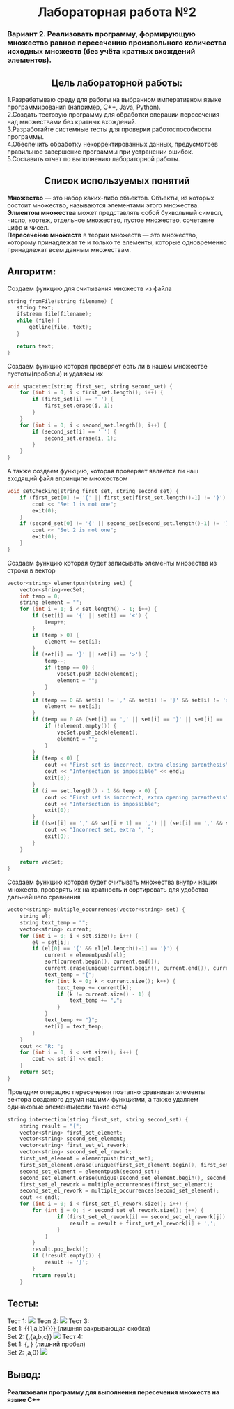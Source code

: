 <h1 align = "center">Лабораторная работа №2</h1>
<h3>Вариант 2. Реализовать программу, формирующую множество равное пересечению произвольного
количества исходных множеств (без учёта кратных вхождений элементов).</h3>
<h2 align = "center">Цель лабораторной работы:</h2>
1.Разрабатываю среду для работы на выбранном императивном языке программирования (например, C++, Java, Python).
<br>2.Создать тестовую программу для обработки операции пересечения над множествами без кратных вхождений.
<br>3.Разработайте системные тесты для проверки работоспособности программы.
<br>4.Обеспечить обработку некорректированных данных, предусмотрев правильное завершение программы при устранении ошибок.
<br>5.Составить отчет по выполнению лабораторной работы.
<h2 align = "center">Список используемых понятий</h2>
<B>Множество</B> — это набор каких-либо объектов. Объекты, из которых состоит множество, называются элементами этого множества.
<br><B>Элментом множества</B> может представлять собой буквольный символ, число, кортеж, отдельное множество, пустое множество, сочетание цифр и чисел.
<br><B>Пересече́ние мно́жеств</B> в теории множеств — это множество, которому принадлежат те и только те элементы, которые одновременно принадлежат всем данным множествам.
<h2>Алгоритм:</h2>
 Создаем функцию для считывания множеств из файла
 
 ```C++
 string fromFile(string filename) {
	string text;
	ifstream file(filename);
	while (file) {
		getline(file, text);
	}

	return text;
}
```

Создаем функцию которая проверяет есть ли в нашем множестве пустоты(пробелы) и удаляем их

```C++
void spacetest(string first_set, string second_set) {
	for (int i = 0; i < first_set.length(); i++) {
		if (first_set[i] == ' ') {
			first_set.erase(i, 1);
		}
	}
	for (int i = 0; i < second_set.length(); i++) {
		if (second_set[i] == ' ') {
			second_set.erase(i, 1);
		}
	}
}
```

А также создаем функцию, которая проверяет является ли наш входящий файл впринципе множеством

```C++
void setСhecking(string first_set, string second_set) {
	if (first_set[0] != '{' || first_set[first_set.length()-1] != '}') {
		cout << "Set 1 is not one";
		exit(0);
	}
	if (second_set[0] != '{' || second_set[second_set.length()-1] != '}') {
		cout << "Set 2 is not one";
		exit(0);
	}
}
```
Создаем функцию которая будет записывать элементы мноэества из строки в вектор
```C++
vector<string> elementpush(string set) {
	vector<string>vecSet;
	int temp = 0;
	string element = "";
	for (int i = 1; i < set.length() - 1; i++) {
		if (set[i] == '{' || set[i] == '<') {
			temp++;
		}
		if (temp > 0) {
			element += set[i];
		}
		if (set[i] == '}' || set[i] == '>') {
			temp--;
			if (temp == 0) {
				vecSet.push_back(element);
				element = "";
			}
		}
		if (temp == 0 && set[i] != ',' && set[i] != '}' && set[i] != '>') {
			element += set[i];
		}
		if (temp == 0 && (set[i] == ',' || set[i] == '}' || set[i] == '>')||(temp == 0 && i == set.length()-2)) {
			if (!element.empty()) {																		
				vecSet.push_back(element);                                              
				element = "";
			}
		}
		if (temp < 0) {
			cout << "First set is incorrect, extra closing parenthesis" << endl;
			cout << "Intersection is impossible" << endl;
			exit(0);
		}
		if (i == set.length() - 1 && temp > 0) {
			cout << "First set is incorrect, extra opening parenthesis" << endl;
			cout << "Intersection is impossible";
			exit(0);
		}
		if ((set[i] == ',' && set[i + 1] == ',') || (set[i] == ',' && set[i + 1] == '}')) {
			cout << "Incorrect set, extra ','";
			exit(0);
		}
	}
	
	return vecSet;
}

```

Создаем функцию которая будет считывать множества внутри наших множеств, проверять их на кратность и сортировать для удобства дальнейшего сравнения
```C++
vector<string> multiple_occurrences(vector<string> set) {
	string el;
	string text_temp = "";
	vector<string> current;
	for (int i = 0; i < set.size(); i++) {
		el = set[i];
		if (el[0] == '{' && el[el.length()-1] == '}') { 
			current = elementpush(el);
			sort(current.begin(), current.end());
			current.erase(unique(current.begin(), current.end()), current.end());
			text_temp = "{";
			for (int k = 0; k < current.size(); k++) {
				text_temp += current[k];
				if (k != current.size() - 1) {
					text_temp += ",";
				}
			}
			text_temp += "}";
			set[i] = text_temp;
		}
	}
	cout << "R: ";
	for (int i = 0; i < set.size(); i++) {
		cout << set[i] << endl;
	}
	return set;
}

```
Проводим операцию пересечения поэтапно сравнивая элементы вектора созданого двумя нашими функциями, а также удаляем одинаковые элементы(если такие есть)

```C++
string intersection(string first_set, string second_set) {
	string result = "{";
	vector<string> first_set_element;
	vector<string> second_set_element;
	vector<string> first_set_el_rework;
	vector<string> second_set_el_rework;
	first_set_element = elementpush(first_set);
	first_set_element.erase(unique(first_set_element.begin(), first_set_element.end()), first_set_element.end());
	second_set_element = elementpush(second_set);
	second_set_element.erase(unique(second_set_element.begin(), second_set_element.end()), second_set_element.end());
	first_set_el_rework = multiple_occurrences(first_set_element);
	second_set_el_rework = multiple_occurrences(second_set_element);
	cout << endl;
	for (int i = 0; i < first_set_el_rework.size(); i++) {
		for (int j = 0; j < second_set_el_rework.size(); j++) {
				if (first_set_el_rework[i] == second_set_el_rework[j]) {
					result = result + first_set_el_rework[i] + ',';
				}
			}   
		} 
		result.pop_back();
		if (!result.empty()) {
			result += '}';
		}
		return result;
	}

```

<h2>Тесты:</h2>
Тест 1:
<image src="https://github.com/iis-32170x/RPIIS/blob/%D0%9A%D1%83%D1%87%D1%83%D0%BA_%D0%A2/sem2/lab2/img/image.png?raw=true"></image>
Tecn 2:
<image src="https://github.com/iis-32170x/RPIIS/blob/%D0%9A%D1%83%D1%87%D1%83%D0%BA_%D0%A2/sem2/lab2/img/image%20(1).png?raw=true"></image>
Tecт 3:
<br> Set 1: {{1,a,b}{}}} (лишняя закрывающая скобка)
<br> Set 2: {<a,b,c>,{a,b,c}}
<image src="https://github.com/iis-32170x/RPIIS/blob/%D0%9A%D1%83%D1%87%D1%83%D0%BA_%D0%A2/sem2/lab2/img/image%20(2).png?raw=true"></image>
Tecт 4: 
<br> Set 1: {<a,b>, } (лишний пробел)
<br> Set 2: <a,b>,a,0}
<image src="https://github.com/iis-32170x/RPIIS/blob/%D0%9A%D1%83%D1%87%D1%83%D0%BA_%D0%A2/sem2/lab2/img/image%20(3).png?raw=true"></image>
<h2>Вывод:</h2>
<h4>Реализовали программу для выполнения пересечения множеств на языке С++</h4>
